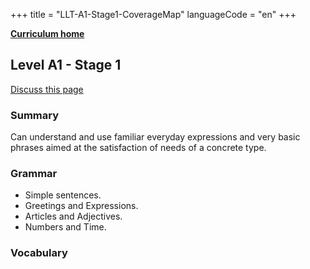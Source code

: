 +++
title = "LLT-A1-Stage1-CoverageMap"
languageCode = "en"
+++

**[Curriculum home](/group/thelastlanguagetextbook/curriculum)**

## Level A1 - Stage 1

[Discuss this page](/en/LLT-A1-Stage1-Talk)

### Summary

Can understand and use familiar everyday expressions and very basic
phrases aimed at the satisfaction of needs of a concrete type.

### Grammar

  - Simple sentences.
  - Greetings and Expressions.
  - Articles and Adjectives.
  - Numbers and Time.

### Vocabulary
